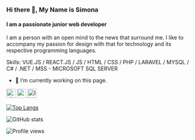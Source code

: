 ### Hi there 👋, My Name is Simona
#### I am a passionate junior web developer
I am a person with an open mind to the news that surround me. I like to accompany my passion for design with that for technology and its respective programming languages.

Skills: VUE.JS / REACT.JS / JS / HTML / CSS / PHP / LARAVEL / MYSQL / C# / .NET / MSS - MICROSOFT SQL SERVER

- 🔭 I’m currently working on this page. 


[<img src='https://cdn.jsdelivr.net/npm/simple-icons@3.0.1/icons/github.svg' alt='github' height='24'>](https://github.com/SimonaRoxanaNegri)  [<img src='https://cdn.jsdelivr.net/npm/simple-icons@3.0.1/icons/codepen.svg' alt='codepen' height='24'>](https://codepen.io/SimonaRoxanaNegri)  [<img src='https://cdn.jsdelivr.net/npm/simple-icons@3.0.1/icons/linkedin.svg' alt='linkedin' height='24'>](https://www.linkedin.com/in/simona-roxana-negri/)  

[![Top Langs](https://github-readme-stats.vercel.app/api/top-langs/?username=SimonaRoxanaNegri)](https://github.com/anuraghazra/github-readme-stats)

![GitHub stats](https://github-readme-stats.vercel.app/api?username=SimonaRoxanaNegri&show_icons=true)  

![Profile views](https://gpvc.arturio.dev/SimonaRoxanaNegri)  
